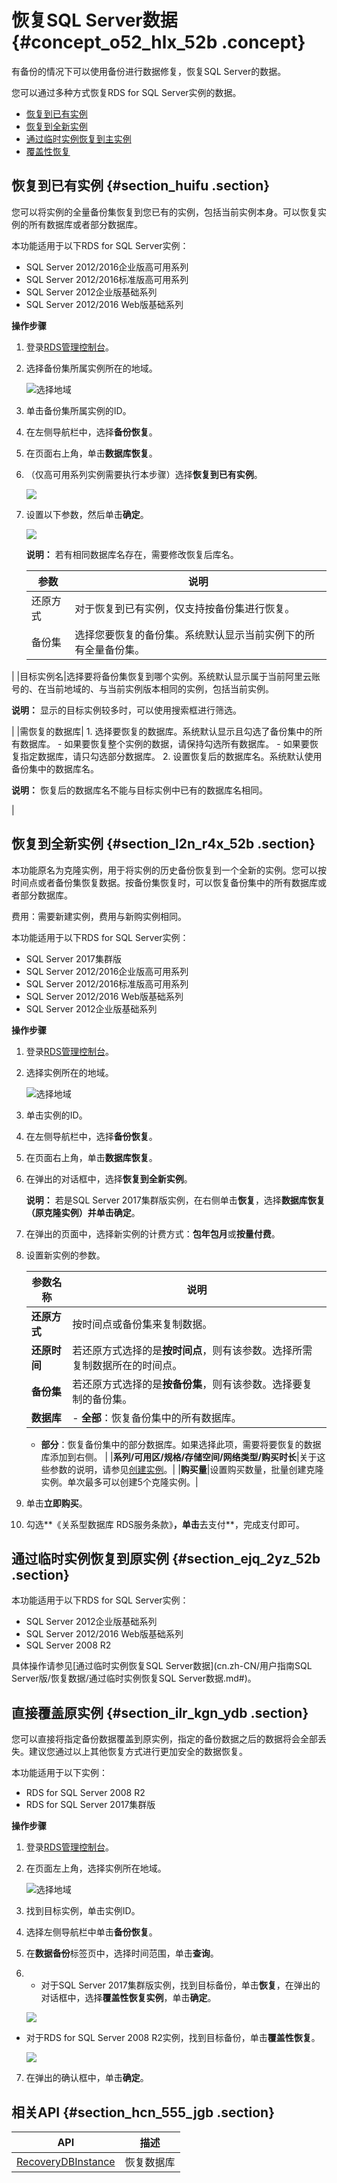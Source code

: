 # 恢复SQL Server数据 {#concept_o52_hlx_52b .concept}

有备份的情况下可以使用备份进行数据修复，恢复SQL Server的数据。

您可以通过多种方式恢复RDS for SQL Server实例的数据。

-   [恢复到已有实例](#)
-   [恢复到全新实例](#)
-   [通过临时实例恢复到主实例](#)
-   [覆盖性恢复](#)

## 恢复到已有实例 {#section_huifu .section}

您可以将实例的全量备份集恢复到您已有的实例，包括当前实例本身。可以恢复实例的所有数据库或者部分数据库。

本功能适用于以下RDS for SQL Server实例：

-   SQL Server 2012/2016企业版高可用系列
-   SQL Server 2012/2016标准版高可用系列
-   SQL Server 2012企业版基础系列
-   SQL Server 2012/2016 Web版基础系列

**操作步骤**

1.  登录[RDS管理控制台](https://rds.console.aliyun.com/)。
2.  选择备份集所属实例所在的地域。

    ![选择地域](http://static-aliyun-doc.oss-cn-hangzhou.aliyuncs.com/assets/img/7814/154763090436543_zh-CN.png)

3.  单击备份集所属实例的ID。
4.  在左侧导航栏中，选择**备份恢复**。
5.  在页面右上角，单击**数据库恢复**。
6.  （仅高可用系列实例需要执行本步骤）选择**恢复到已有实例**。

    ![](http://static-aliyun-doc.oss-cn-hangzhou.aliyuncs.com/assets/img/17685/154763090410029_zh-CN.png)

7.  设置以下参数，然后单击**确定**。

    ![](http://static-aliyun-doc.oss-cn-hangzhou.aliyuncs.com/assets/img/17685/154763090410031_zh-CN.png)

    **说明：** 若有相同数据库名存在，需要修改恢复后库名。

    |参数|说明|
    |--|--|
    |还原方式|对于恢复到已有实例，仅支持按备份集进行恢复。|
    |备份集|选择您要恢复的备份集。系统默认显示当前实例下的所有全量备份集。

|
    |目标实例名|选择要将备份集恢复到哪个实例。系统默认显示属于当前阿里云账号的、在当前地域的、与当前实例版本相同的实例，包括当前实例。

**说明：** 显示的目标实例较多时，可以使用搜索框进行筛选。

|
    |需恢复的数据库|     1.  选择要恢复的数据库。系统默认显示且勾选了备份集中的所有数据库。
        -   如果要恢复整个实例的数据，请保持勾选所有数据库。
        -   如果要恢复指定数据库，请只勾选部分数据库。
    2.  设置恢复后的数据库名。系统默认使用备份集中的数据库名。

**说明：** 恢复后的数据库名不能与目标实例中已有的数据库名相同。

 |


## 恢复到全新实例 {#section_l2n_r4x_52b .section}

本功能原名为克隆实例，用于将实例的历史备份恢复到一个全新的实例。您可以按时间点或者备份集恢复数据。按备份集恢复时，可以恢复备份集中的所有数据库或者部分数据库。

费用：需要新建实例，费用与新购实例相同。

本功能适用于以下RDS for SQL Server实例：

-   SQL Server 2017集群版
-   SQL Server 2012/2016企业版高可用系列
-   SQL Server 2012/2016标准版高可用系列
-   SQL Server 2012/2016 Web版基础系列
-   SQL Server 2012企业版基础系列

**操作步骤**

1.  登录[RDS管理控制台](https://rds.console.aliyun.com/)。
2.  选择实例所在的地域。

    ![选择地域](http://static-aliyun-doc.oss-cn-hangzhou.aliyuncs.com/assets/img/7814/154763090436543_zh-CN.png)

3.  单击实例的ID。
4.  在左侧导航栏中，选择**备份恢复**。
5.  在页面右上角，单击**数据库恢复**。
6.  在弹出的对话框中，选择**恢复到全新实例**。

    **说明：** 若是SQL Server 2017集群版实例，在右侧单击**恢复**，选择**数据库恢复（原克隆实例）**并单击**确定**。

7.  在弹出的页面中，选择新实例的计费方式：**包年包月**或**按量付费**。
8.  设置新实例的参数。

    |参数名称|说明|
    |----|--|
    |**还原方式**|按时间点或备份集来复制数据。|
    |**还原时间**|若还原方式选择的是**按时间点**，则有该参数。选择所需复制数据所在的时间点。|
    |**备份集**|若还原方式选择的是**按备份集**，则有该参数。选择要复制的备份集。|
    |**数据库**|     -   **全部**：恢复备份集中的所有数据库。
    -   **部分**：恢复备份集中的部分数据库。如果选择此项，需要将要恢复的数据库添加到右侧。
 |
    |**系列/可用区/规格/存储空间/网络类型/购买时长**|关于这些参数的说明，请参见[创建实例](../cn.zh-CN/快速入门MySQL版/创建实例.md)。|
    |**购买量**|设置购买数量，批量创建克隆实例。单次最多可以创建5个克隆实例。|

9.  单击**立即购买**。
10. 勾选**《关系型数据库 RDS服务条款》**，单击**去支付**，完成支付即可。

## 通过临时实例恢复到原实例 {#section_ejq_2yz_52b .section}

本功能适用于以下RDS for SQL Server实例：

-   SQL Server 2012企业版基础系列
-   SQL Server 2012/2016 Web版基础系列
-   SQL Server 2008 R2

具体操作请参见[通过临时实例恢复SQL Server数据](cn.zh-CN/用户指南SQL Server版/恢复数据/通过临时实例恢复SQL Server数据.md#)。

## 直接覆盖原实例 {#section_ilr_kgn_ydb .section}

您可以直接将指定备份数据覆盖到原实例，指定的备份数据之后的数据将会全部丢失。建议您通过以上其他恢复方式进行更加安全的数据恢复。

本功能适用于以下实例：

-   RDS for SQL Server 2008 R2
-   RDS for SQL Server 2017集群版

**操作步骤**

1.  登录[RDS管理控制台](https://rds.console.aliyun.com/)。
2.  在页面左上角，选择实例所在地域。

    ![选择地域](http://static-aliyun-doc.oss-cn-hangzhou.aliyuncs.com/assets/img/7814/154763090436543_zh-CN.png)

3.  找到目标实例，单击实例ID。
4.  选择左侧导航栏中单击**备份恢复**。
5.  在**数据备份**标签页中，选择时间范围，单击**查询**。
6.  -   对于SQL Server 2017集群版实例，找到目标备份，单击**恢复**，在弹出的对话框中，选择**覆盖性恢复实例**，单击**确定**。

    ![](http://static-aliyun-doc.oss-cn-hangzhou.aliyuncs.com/assets/img/41604/154763090433807_zh-CN.png)

-   对于RDS for SQL Server 2008 R2实例，找到目标备份，单击**覆盖性恢复**。

    ![](http://static-aliyun-doc.oss-cn-hangzhou.aliyuncs.com/assets/img/17685/154763090410049_zh-CN.png)

7.  在弹出的确认框中，单击**确定**。

## 相关API {#section_hcn_555_jgb .section}

|API|描述|
|---|--|
|[RecoveryDBInstance](../cn.zh-CN/API参考/备份恢复/RecoveryDBInstance.md#)|恢复数据库|

